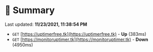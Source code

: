 # 📖 Summary
Last updated: **11/23/2021, 11:38:54 PM**

- `GET` [https://uptimerfree.tk](https://uptimerfree.tk) - **Up** (383ms)
- `GET` [https://monitoruptimer.tk](https://monitoruptimer.tk) - **Down** (4950ms)
